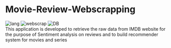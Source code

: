 # Movie-Review-Webscrapping

![lang](https://img.shields.io/badge/Python-3.6-green) ![webscrap](https://img.shields.io/badge/IMDB-Web--Scrapping-critical) ![DB](https://img.shields.io/badge/Database-MongoDB-blue)
<br>This application is developed to retrieve the raw data from IMDB website for the purpose of Sentiment analysis on reviews and to build recommender system for movies and series 
